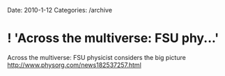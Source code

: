 Date: 2010-1-12
Categories: /archive

# ! 'Across the multiverse: FSU phy...'

Across the multiverse: FSU physicist considers the big picture <a href="http://www.physorg.com/news182537257.html" rel="nofollow">http://www.physorg.com/news182537257.html</a>
